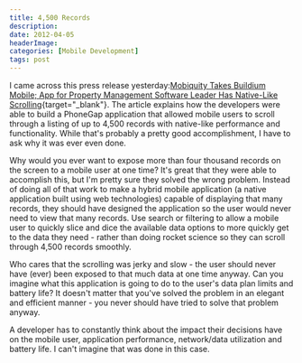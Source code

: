 ```yaml
---
title: 4,500 Records
description: 
date: 2012-04-05
headerImage: 
categories: [Mobile Development]
tags: post
---
```


I came across this press release yesterday:[Mobiquity Takes Buildium Mobile; App for Property Management Software Leader Has Native-Like Scrolling](https://www.marketwatch.com/story/mobiquity-takes-buildium-mobile-app-for-property-management-software-leader-has-native-like-scrolling-2012-04-04){target="_blank"}. The article explains how the developers were able to build a PhoneGap application that allowed mobile users to scroll through a listing of up to 4,500 records with native-like performance and functionality. While that's probably a pretty good accomplishment, I have to ask why it was ever even done.

Why would you ever want to expose more than four thousand records on the screen to a mobile user at one time? It's great that they were able to accomplish this, but I'm pretty sure they solved the wrong problem. Instead of doing all of that work to make a hybrid mobile application (a native application built using web technologies) capable of displaying that many records, they should have designed the application so the user would never need to view that many records. Use search or filtering to allow a mobile user to quickly slice and dice the available data options to more quickly get to the data they need - rather than doing rocket science so they can scroll through 4,500 records smoothly.

Who cares that the scrolling was jerky and slow - the user should never have (ever) been exposed to that much data at one time anyway. Can you imagine what this application is going to do to the user's data plan limits and battery life? It doesn't matter that you've solved the problem in an elegant and efficient manner - you never should have tried to solve that problem anyway.

A developer has to constantly think about the impact their decisions have on the mobile user, application performance, network/data utilization and battery life. I can't imagine that was done in this case.